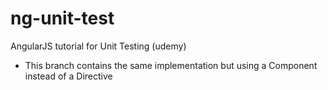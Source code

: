 # ng-unit-test
AngularJS tutorial for Unit Testing (udemy)

- This branch contains the same implementation but using a Component instead of a Directive

